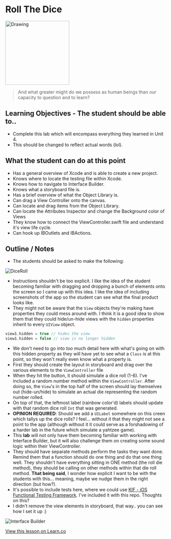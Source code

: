 # Roll The Dice

<img src="http://wp.patheos.com.s3.amazonaws.com/blogs/friendlyatheist/files/2014/06/image006.jpg" alt="Drawing" style="width: 200px;"/>  


> And what greater might do we possess as human beings than our capacity to question and to learn?

## Learning Objectives - The student should be able to..

* Complete this lab which will encompass everything they learned in Unit 4.
* This should be changed to reflect actual words (lol).

## What the student can do at this point 

* Has a general overview of Xcode and is able to create a new project.
* Knows where to locate the testing file within Xcode.
* Knows how to navigate to Interface Builder.
* Knows what a storyboard file is.
* Has a brief overview of what the Object Library is.
* Can drag a View Controller onto the canvas.
* Can locate and drag items from the Object Library.
* Can locate the Attributes Inspector and change the Background color of Views
* They know how to connect the ViewController.swift file and understand it's view life cycle.
* Can hook up IBOutlets and IBActions.

## Outline / Notes

*  The students should be asked to make the following:

![DiceRoll](http://i.imgur.com/RyoBMXf.png?1) 

* Instructions shouldn't be too explicit. I like the idea of the student becoming familiar with dragging and dropping a bunch of elements onto the screen so I came up with this idea. I like the idea of including screenshots of the app so the student can see what the final product looks like.
* They might not be aware that the `View` objects they're making have properties they could mess around with. I think it is a good idea to show them that they could hide/un-hide views with the `hidden` properties inherit to every `UIView` object.

```swift
view1.hidden = true // hides the view
view1.hidden = false // view is no longer hidden
```

* We don't need to go into *too* much detail here with what's going on with this hidden property as they will have yet to see what a `Class` is at this point, so they won't really even know what a property is.
* First they should create the layout in storyboard and drag over the various elements to the `ViewController` file
* When they hit the button, it should simulate a dice roll (1-6). I've included a random number method within the `ViewController`. After doing so, the `View`'s in the top half of the screen should lay themselves out (hide-un/hide) to simulate an actual die representing the random number rolled.
* On top of that, the leftmost label (rainbow color'd) labels should update with that random dice roll `Int` that was generated.
* **OPINION REQUIRED**: Should we add a `UILabel` somewhere on this creen which tallys up the dice rolls? I feel... without it that they might not see a point to the app (although without it it could serve as a forshadowing of a harder lab in the future which simulate a yahtzee game).
* This **lab** will not only have them becoming familiar with working with Interface Builder, but it will also challenge them on creating some sound logic within their ViewController. 
* They should have separate methods perform the tasks they want done. Remind them that a function should do one thing and do that one thing well. They shouldn't have everything sitting in ONE method (the roll die method), they should be calling on other methods within that die roll method. **That being said**, I wonder how explicit I want to be with the students with this... meaning, maybe we nudge them in the right direction (but how?).
* It's possible to include tests here, where we could use [KIF - iOS Functional Testing Framework](https://github.com/kif-framework/KIF/). I've included it with this repo. Thoughts on this?
* I didn't remove the view elements in storyboard, that way.. you can see how I set it up :)
  
![Interface Builder](http://i.imgur.com/R3sI0pa.png?1)


<a href='https://learn.co/lessons/ViewLifeCycleLAB' data-visibility='hidden'>View this lesson on Learn.co</a>
